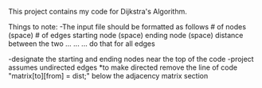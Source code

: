 This project contains my code for Dijkstra's Algorithm.

Things to note:
-The input file should be formatted as follows
    # of nodes (space) # of edges
    starting node (space) ending node (space) distance between the two
    ...
    ...
    ...
    do that for all edges
    
-designate the starting and ending nodes near the top of the code
-project assumes undirected edges
  *to make directed remove the line of code "matrix[to][from] = dist;" below the adjacency matrix section
